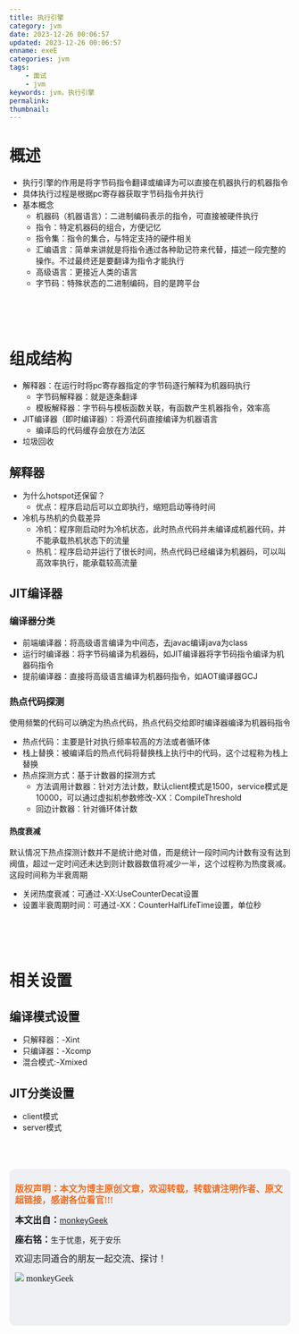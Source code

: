```yaml
---
title: 执行引擎
category: jvm
date: 2023-12-26 00:06:57
updated: 2023-12-26 00:06:57
enname: exeE
categories: jvm
tags:
	- 面试
	- jvm
keywords: jvm，执行引擎
permalink:
thumbnail:
---
```


# 概述
- 执行引擎的作用是将字节码指令翻译或编译为可以直接在机器执行的机器指令<!--more-->
- 具体执行过程是根据pc寄存器获取字节码指令并执行
- 基本概念
  - 机器码（机器语言）：二进制编码表示的指令，可直接被硬件执行
  - 指令：特定机器码的组合，方便记忆
  - 指令集：指令的集合，与特定支持的硬件相关
  - 汇编语言：简单来讲就是将指令通过各种助记符来代替，描述一段完整的操作。不过最终还是要翻译为指令才能执行
  - 高级语言：更接近人类的语言
  - 字节码：特殊状态的二进制编码，目的是跨平台


</br></br></br>
# 组成结构
- 解释器：在运行时将pc寄存器指定的字节码逐行解释为机器码执行
  - 字节码解释器：就是逐条翻译
  - 模板解释器：字节码与模板函数关联，有函数产生机器指令，效率高
- JIT编译器（即时编译器）：将源代码直接编译为机器语言
  - 编译后的代码缓存会放在方法区
- 垃圾回收


## 解释器
- 为什么hotspot还保留？
  - 优点：程序启动后可以立即执行，缩短启动等待时间
- 冷机与热机的负载差异
  - 冷机：程序刚启动时为冷机状态，此时热点代码并未编译成机器代码，并不能承载热机状态下的流量
  - 热机：程序启动并运行了很长时间，热点代码已经编译为机器码，可以叫高效率执行，能承载较高流量


## JIT编译器
### 编译器分类
- 前端编译器：将高级语言编译为中间态，去javac编译java为class
- 运行时编译器：将字节码编译为机器码，如JIT编译器将字节码指令编译为机器码指令
- 提前编译器：直接将高级语言编译为机器码指令，如AOT编译器GCJ

### 热点代码探测
使用频繁的代码可以确定为热点代码，热点代码交给即时编译器编译为机器码指令
- 热点代码：主要是针对执行频率较高的方法或者循环体
- 栈上替换：被编译后的热点代码将替换栈上执行中的代码，这个过程称为栈上替换
- 热点探测方式：基于计数器的探测方式
  - 方法调用计数器：针对方法计数，默认client模式是1500，service模式是10000，可以通过虚拟机参数修改-XX：CompileThreshold
  - 回边计数器：针对循环体计数


#### 热度衰减
默认情况下热点探测计数并不是统计绝对值，而是统计一段时间内计数有没有达到阀值，超过一定时间还未达到则计数器数值将减少一半，这个过程称为热度衰减。
这段时间称为半衰周期
- 关闭热度衰减：可通过-XX:UseCounterDecat设置
- 设置半衰周期时间：可通过-XX：CounterHalfLifeTime设置，单位秒

</br></br></br>
# 相关设置
## 编译模式设置
- 只解释器：-Xint
- 只编译器：-Xcomp
- 混合模式:-Xmixed

## JIT分类设置
- client模式
- server模式

</br>

</br>

</br>

<script>
var _hmt = _hmt || [];
(function() {
  var hm = document.createElement("script");
  hm.src = "https://hm.baidu.com/hm.js?2f798e6b269c8a40f12bef25d7f1876d";
  var s = document.getElementsByTagName("script")[0]; 
  s.parentNode.insertBefore(hm, s);
})();
</script>

<div style="height:260px; background-color:rgb(238,240,244); padding:10px;border-radius:10px;">
    <p style="color:#f36c21;font:bold 16px/20px 'kaiTi';">
      版权声明：本文为博主原创文章，欢迎转载，转载请注明作者、原文超链接，感谢各位看官!!!
    </p>
    <p>
      <span style="font:bold 16px/20px 'kaiTi';">本文出自：</span><a href="https://monkeyGeek369.github.io">monkeyGeek</a> 
    </p>
    <p>
      <span style="font:bold 16px/20px 'kaiTi';">座右铭：</span><span>生于忧患，死于安乐</span> 
    </p>
    <p>
      <span style="font:16px/20px 'kaiTi';">欢迎志同道合的朋友一起交流、探讨！</span> 
    </p>
    <img style="height:auto; width:auto;flot:left;" src="../../../../image/monkey64.png" /><span style="font:16px/20px 'kaiTi';flot:left;">   monkeyGeek</span>


